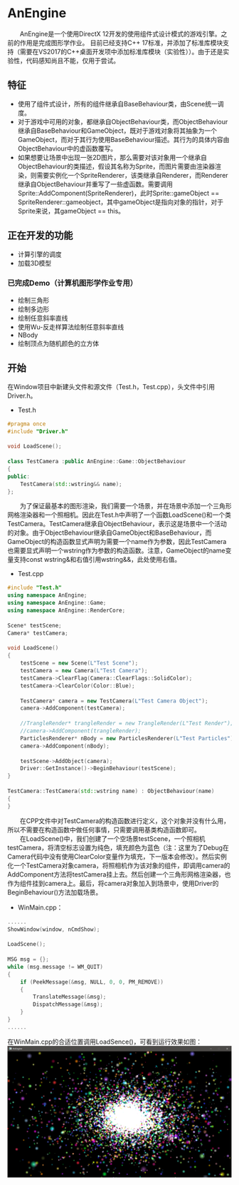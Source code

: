 # AnEngine

&#8195;&#8195;AnEngine是一个使用DirectX 12开发的使用组件式设计模式的游戏引擎。之前的作用是完成图形学作业。
目前已经支持C++ 17标准，并添加了标准库模块支持（需要在VS2017的C++桌面开发项中添加标准库模块（实验性））。由于还是实验性，代码感知尚且不能，仅用于尝试。

## 特征
* 使用了组件式设计，所有的组件继承自BaseBehaviour类，由Scene统一调度。
* 对于游戏中可用的对象，都继承自ObjectBehaviour类，而ObjectBehaviour继承自BaseBehaviour和GameObject，既对于游戏对象将其抽象为一个GameObject，而对于其行为使用BaseBehaviour描述。其行为的具体内容由ObjectBehaviour中的虚函数覆写。
* 如果想要让场景中出现一张2D图片，那么需要对该对象用一个继承自ObjectBehaviour的类描述，假设其名称为Sprite，而图片需要由渲染器渲染，则需要实例化一个SpriteRenderer，该类继承自Renderer，而Renderer继承自ObjectBehaviour并重写了一些虚函数。需要调用Sprite::AddComponent(SpriteRenderer)，此时Sprite::gameObject == SpriteRenderer::gameobject，其中gameObject是指向对象的指针，对于Sprite来说，其gameObject == this。

## 正在开发的功能
* 计算引擎的调度
* 加载3D模型

### 已完成Demo（计算机图形学作业专用）
* 绘制三角形
* 绘制多边形
* 绘制任意斜率直线
* 使用Wu-反走样算法绘制任意斜率直线
* NBody
* 绘制顶点为随机颜色的立方体

## 开始
在Window项目中新建头文件和源文件（Test.h，Test.cpp），头文件中引用 Driver.h。
* Test.h
``` cpp
#pragma once
#include "Driver.h"

void LoadScene();

class TestCamera :public AnEngine::Game::ObjectBehaviour
{
public:
	TestCamera(std::wstring&& name);
};

```
&#8195;&#8195;为了保证最基本的图形渲染，我们需要一个场景，并在场景中添加一个三角形网格渲染器和一个照相机。因此在Test.h中声明了一个函数LoadScene()和一个类TestCamera。TestCamera继承自ObjectBehaviour，表示这是场景中一个活动的对象。由于ObjectBehaviour继承自GameObject和BaseBehaviour，而GameObject的构造函数显式声明为需要一个name作为参数，因此TestCamera也需要显式声明一个wstring作为参数的构造函数。注意，GameObject的name变量支持const wstring&和右值引用wstring&&，此处使用右值。
* Test.cpp
``` cpp
#include "Test.h"
using namespace AnEngine;
using namespace AnEngine::Game;
using namespace AnEngine::RenderCore;

Scene* testScene;
Camera* testCamera;

void LoadScene()
{
	testScene = new Scene(L"Test Scene");
	testCamera = new Camera(L"Test Camera");
	testCamera->ClearFlag(Camera::ClearFlags::SolidColor);
	testCamera->ClearColor(Color::Blue);

	TestCamera* camera = new TestCamera(L"Test Camera Object");
	camera->AddComponent(testCamera);

	//TrangleRender* trangleRender = new TrangleRender(L"Test Render");
	//camera->AddComponent(trangleRender);
	ParticlesRenderer* nBody = new ParticlesRenderer(L"Test Particles");
	camera->AddComponent(nBody);

	testScene->AddObject(camera);
	Driver::GetInstance()->BeginBehaviour(testScene);
}

TestCamera::TestCamera(std::wstring name) : ObjectBehaviour(name)
{
}
```
&#8195;&#8195;在CPP文件中对TestCamera的构造函数进行定义，这个对象并没有什么用，所以不需要在构造函数中做任何事情，只需要调用基类构造函数即可。<br/>
&#8195;&#8195;在LoadScene()中，我们创建了一个空场景testScene，一个照相机testCamera，将清空标志设置为纯色，填充颜色为蓝色（注：这里为了Debug在Camera代码中没有使用ClearColor变量作为填充，下一版本会修改）。然后实例化一个TestCamera对象camera，将照相机作为该对象的组件，即调用camera的AddComponent方法将testCamera挂上去。然后创建一个三角形网格渲染器，也作为组件挂到camera上。最后，将camera对象加入到场景中，使用Driver的BeginBehaviour()方法加载场景。

* WinMain.cpp：
```cpp
......
ShowWindow(window, nCmdShow);

LoadScene();

MSG msg = {};
while (msg.message != WM_QUIT)
{
	if (PeekMessage(&msg, NULL, 0, 0, PM_REMOVE))
	{
		TranslateMessage(&msg);
		DispatchMessage(&msg);
	}
}
......
```
在WinMain.cpp的合适位置调用LoadSence()，可看到运行效果如图：
![image](./Blogs/Demo2.png)